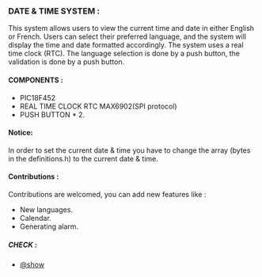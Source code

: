 ### DATE & TIME SYSTEM : 
This system allows users to view the current time and date in either English or French.
Users can select their preferred language, and the system will display the time and date formatted accordingly. The system uses a real time clock (RTC).
The language selection is done by a push button, the validation is done by a push button.

#### COMPONENTS : 
- PIC18F452
- REAL TIME CLOCK RTC MAX6902(SPI protocol)
- PUSH BUTTON * 2.

#### Notice:
In order to set the current date & time you have to change the array (bytes in the definitions.h) to the current date & time.

#### Contributions : 
Contributions are welcomed, you can add new features like : 
- New languages.
- Calendar.
- Generating alarm.

##### CHECK : 
- [@show](https://github.com/0xaB26/realTimeClockSystem/blob/main/show.mp4)
